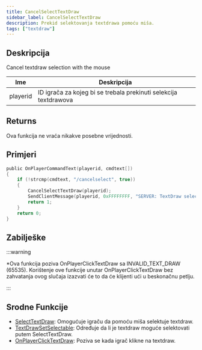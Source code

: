 ```yaml
---
title: CancelSelectTextDraw
sidebar_label: CancelSelectTextDraw
description: Prekid selektovanja textdrawa pomoću miša.
tags: ["textdraw"]
---
```


## Deskripcija

Cancel textdraw selection with the mouse

| Ime      | Deskripcija                                                         |
| -------- | ------------------------------------------------------------------- |
| playerid | ID igrača za kojeg bi se trebala prekinuti selekcija textdrawova    |

## Returns

Ova funkcija ne vraća nikakve posebne vrijednosti.

## Primjeri

```c
public OnPlayerCommandText(playerid, cmdtext[])
{
    if (!strcmp(cmdtext, "/cancelselect", true))
    {
        CancelSelectTextDraw(playerid);
        SendClientMessage(playerid, 0xFFFFFFFF, "SERVER: TextDraw selection disabled!");
        return 1;
    }
    return 0;
}
```

## Zabilješke

:::warning

\*Ova funkcija poziva OnPlayerClickTextDraw sa INVALID_TEXT_DRAW (65535). Korištenje ove funkcije unutar OnPlayerClickTextDraw bez zahvatanja ovog slučaja izazvati će to da će klijenti ući u beskonačnu petlju.

:::

## Srodne Funkcije

- [SelectTextDraw](SelectTextDraw): Omogućuje igraču da pomoću miša selektuje textdraw.
- [TextDrawSetSelectable](TextDrawSetSelectable): Određuje da li je textdraw moguće selektovati putem SelectTextDraw.
- [OnPlayerClickTextDraw](../callbacks/OnPlayerClickTextDraw): Poziva se kada igrač klikne na textdraw.
